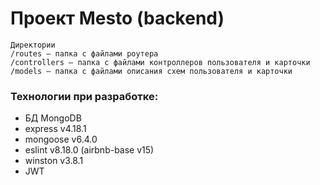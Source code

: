 # Проект Mesto (backend)

```
Директории
/routes — папка с файлами роутера
/controllers — папка с файлами контроллеров пользователя и карточки
/models — папка с файлами описания схем пользователя и карточки

```

### Технологии при разработке:

- БД MongoDB
- express v4.18.1
- mongoose v6.4.0
- eslint v8.18.0 (airbnb-base v15)
- winston v3.8.1
- JWT
